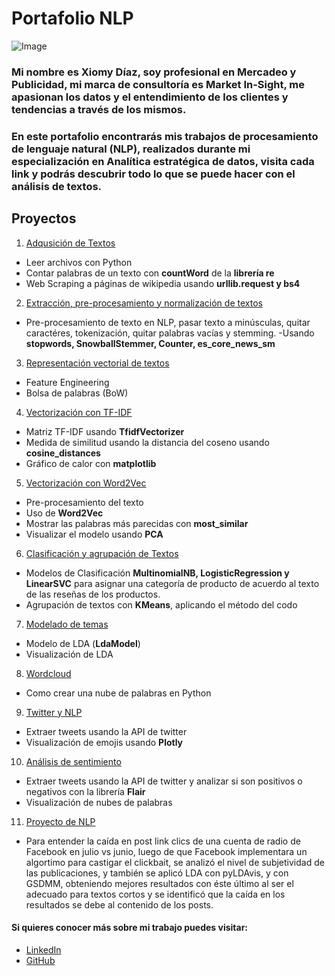 # Portafolio NLP
![Image](https://static.wixstatic.com/media/ba3b3e_d44974d03946f5bfaba5b6ad31d786ce.png/v1/fill/w_1140,h_225,al_c,q_85,usm_0.66_1.00_0.01/ba3b3e_d44974d03946f5bfaba5b6ad31d786ce.webp)
### Mi nombre es Xiomy Díaz, soy profesional en Mercadeo y Publicidad, mi marca de consultoría es Market In-Sight, me apasionan los datos y el entendimiento de los clientes y tendencias a través de los mismos.
### En este portafolio encontrarás mis trabajos de procesamiento de lenguaje natural (NLP), realizados durante mi especialización en Analítica estratégica de datos, visita cada link y podrás descubrir todo lo que se puede hacer con el análisis de textos.

## Proyectos

1. [Adqusición de Textos](https://nbviewer.jupyter.org/github/XiomyDiazAnalyst/NLP-Projects/blob/master/Taller%202%20resuelto.ipynb)
  - Leer archivos con Python
  - Contar palabras de un texto con **countWord** de la **librería re**
  - Web Scraping a páginas de wikipedia usando **urllib.request y bs4**

2. [Extracción, pre-procesamiento y normalización de textos](https://nbviewer.jupyter.org/github/XiomyDiazAnalyst/NLP-Projects/blob/master/Taller%203%20resuelto.ipynb)
  - Pre-procesamiento de texto en NLP, pasar texto a minúsculas, quitar caractéres, tokenización, quitar palabras vacías y stemming.
  -Usando **stopwords, SnowballStemmer, Counter, es_core_news_sm**

3. [Representación vectorial de textos](https://nbviewer.jupyter.org/github/XiomyDiazAnalyst/NLP-Projects/blob/master/Taller%204%20resuelto.ipynb)
  - Feature Engineering
  - Bolsa de palabras (BoW) 

4. [Vectorización con TF-IDF](https://nbviewer.jupyter.org/github/XiomyDiazAnalyst/NLP-Projects/blob/master/5.%20TFIDF/Taller%205%20resuelto.ipynb)
  - Matriz TF-IDF usando **TfidfVectorizer**
  - Medida de similitud usando la distancia del coseno usando **cosine_distances**
  - Gráfico de calor con **matplotlib**

5. [Vectorización con Word2Vec](https://nbviewer.jupyter.org/github/XiomyDiazAnalyst/NLP-Projects/blob/master/6.%20Word2Vec/Taller%206%20resuelto.ipynb)
  - Pre-procesamiento del texto
  - Uso de **Word2Vec**
  - Mostrar las palabras más parecidas con **most_similar**
  - Visualizar el modelo usando **PCA**
  
6. [Clasificación y agrupación de Textos](https://nbviewer.jupyter.org/github/XiomyDiazAnalyst/NLP-Projects/blob/master/7.%20Clasificaci%C3%B3n%20y%20Kmeans/Taller%207%20-%20ClassificationKMeans%20-%20Resuelto.ipynb)
  - Modelos de Clasificación **MultinomialNB, LogisticRegression y LinearSVC** para asignar una categoría de producto de acuerdo al texto de las reseñas de los productos.
  - Agrupación de textos con **KMeans**, aplicando el método del codo
  
7. [Modelado de temas](https://nbviewer.jupyter.org/github/XiomyDiazAnalyst/NLP-Projects/blob/master/8.%20%20Modelado%20de%20temas/Taller%208%20-%20Modelado%20de%20Temas%20-%20Resuelto.ipynb)
  - Modelo de LDA (**LdaModel**)
  - Visualización de LDA
  
8. [Wordcloud](https://nbviewer.jupyter.org/github/XiomyDiazAnalyst/NLP-Projects/blob/master/9.%20%20Wordcloud/Wordcloud.ipynb)
  - Como crear una nube de palabras en Python
    
9. [Twitter y NLP](https://nbviewer.jupyter.org/github/XiomyDiazAnalyst/NLP-Projects/blob/master/10.%20Twitter/Taller%2010%20-%20Twitter%20-%20resuelto.ipynb)
  - Extraer tweets usando la API de twitter
  - Visualización de emojis usando **Plotly**
  
10. [Análisis de sentimiento](https://nbviewer.jupyter.org/github/XiomyDiazAnalyst/NLP-Projects/blob/master/11.%20An%C3%A1lisis%20de%20sentimiento/Taller%2011%20-%20Sentimiento%20-%20Resuelto.ipynb)
  - Extraer tweets usando la API de twitter y analizar si son positivos o negativos con la librería **Flair**
  - Visualización de nubes de palabras
  
11. [Proyecto de NLP](https://nbviewer.jupyter.org/github/XiomyDiazAnalyst/NLP-Projects/blob/master/Proyecto%20NLP/Proyecto%20NLP%20v6.ipynb)
  - Para entender la caída en post link clics de una cuenta de radio de Facebook en julio vs junio, luego de que Facebook implementara un algortimo para castigar el clickbait, se analizó el nivel de subjetividad de las publicaciones, y también se aplicó LDA con pyLDAvis, y con GSDMM, obteniendo mejores resultados con éste último al ser el adecuado para textos cortos y se identificó que la caída en los resultados se debe al contenido de los posts.
  
  
#### Si quieres conocer más sobre mi trabajo puedes visitar:
* [LinkedIn](https://www.linkedin.com/in/xiomy-jineth-diaz-morales-2201a832/)
* [GitHub](https://github.com/XiomyDiazAnalyst)
  
  




